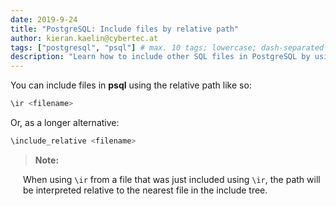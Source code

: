 ```yaml
---
date: 2019-9-24
title: "PostgreSQL: Include files by relative path"
author: kieran.kaelin@cybertec.at
tags: ["postgresql", "psql"] # max. 10 tags; lowercase; dash-separated
description: "Learn how to include other SQL files in PostgreSQL by using the relative file path." # max. 300 chars.
---
```


You can include files in **psql** using the relative path like so:

```sql
\ir <filename>
```

Or, as a longer alternative:

```sql
\include_relative <filename>
```

> **Note:**

<p style="margin-left: 20px">
	When using <code>\ir</code> from a file that was just included using <code>\ir</code>, the path will be interpreted relative to the nearest file in the include tree.
</p>
